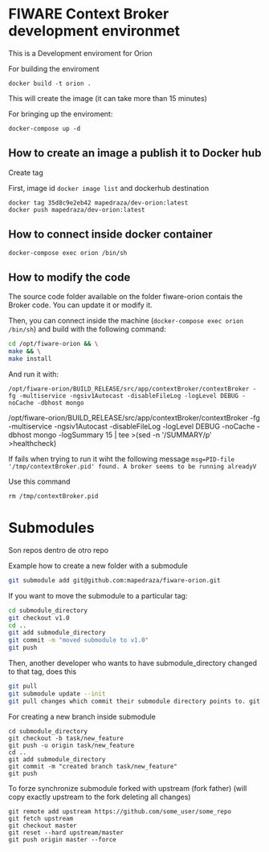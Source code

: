 # FIWARE Context Broker development environmet

This is a Development enviroment for Orion

For building the enviroment

`docker build -t orion .`

This will create the image (it can take more than 15 minutes)


For bringing up the enviroment:

`docker-compose up -d`



## How to create an image a publish it to Docker hub

Create tag

First, image id `docker image list` and dockerhub destination
``` 
docker tag 35d8c9e2eb42 mapedraza/dev-orion:latest
docker push mapedraza/dev-orion:latest
```


## How to connect inside docker container

`docker-compose exec orion /bin/sh`

## How to modify the code

The source code folder available on the folder fiware-orion contais the Broker code. You can update it or modify it. 

Then, you can connect inside the machine (`docker-compose exec orion /bin/sh`) and build with the following command:

``` bash
cd /opt/fiware-orion && \
make && \
make install
```

And run it with:

`/opt/fiware-orion/BUILD_RELEASE/src/app/contextBroker/contextBroker -fg -multiservice -ngsiv1Autocast -disableFileLog -logLevel DEBUG -noCache -dbhost mongo`


/opt/fiware-orion/BUILD_RELEASE/src/app/contextBroker/contextBroker -fg -multiservice -ngsiv1Autocast -disableFileLog -logLevel DEBUG -noCache -dbhost mongo -logSummary 15 | tee >(sed -n '/SUMMARY/p' >healthcheck)

If fails when trying to run it wiht the following message `msg=PID-file '/tmp/contextBroker.pid' found. A broker seems to be running alreadyV`

Use this command

```
rm /tmp/contextBroker.pid
```

# Submodules

Son repos dentro de otro repo

Example how to create a new folder with a submodule

```bash
git submodule add git@github.com:mapedraza/fiware-orion.git
```

If you want to move the submodule to a particular tag:

```bash
cd submodule_directory
git checkout v1.0
cd ..
git add submodule_directory
git commit -m "moved submodule to v1.0"
git push
```

Then, another developer who wants to have submodule_directory changed to that tag, does this

```bash
git pull
git submodule update --init
git pull changes which commit their submodule directory points to. git submodule update actually merges in the new code.
```



For creating a new branch inside submodule
```
cd submodule_directory
git checkout -b task/new_feature
git push -u origin task/new_feature
cd ..
git add submodule_directory
git commit -m "created branch task/new_feature"
git push
```



To forze synchronize submodule forked with upstream (fork father) (will copy exactly upstream to the fork deleting all changes)

```
git remote add upstream https://github.com/some_user/some_repo
git fetch upstream
git checkout master
git reset --hard upstream/master  
git push origin master --force
```